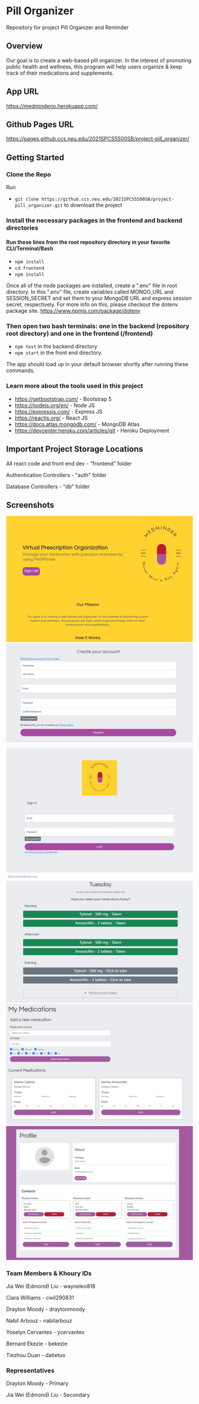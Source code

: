 # Pill Organizer

Repository for project Pill Organizer and Reminder

## Overview

Our goal is to create a web-based pill organizer. In the interest of promoting public health and wellness, this program will help users organize & keep track of their medications and supplements.

## App URL

https://medminderio.herokuapp.com/

## Github Pages URL

https://pages.github.ccs.neu.edu/2021SPCS5500SB/project-pill_organizer/

## Getting Started

### Clone the Repo

Run

- `git clone https://github.ccs.neu.edu/2021SPCS5500SB/project-pill_organizer.git`
  to download the project

### Install the necessary packages in the frontend and backend directories

#### Run these lines from the root repository directory in your favorite CLI/Terminal/Bash

- `npm install`
- `cd frontend`
- `npm install`

Once all of the node packages are installed, create a ".env" file in root directory.
In this ".env" file, create variables called MONGO_URL and SESSION_SECRET and set them to your MongoDB URL and express session secret, respectively.
For more info on this, please checkout the dotenv package site. https://www.npmjs.com/package/dotenv

### Then open two bash terminals: one in the backend (repository root directory) and one in the frontend (/frontend)

- `npm test` in the backend directory
- `npm start` in the front end directory.

The app should load up in your default browser shortly after running these commands.

### Learn more about the tools used in this project

- https://getbootstrap.com/ - Bootstrap 5
- https://nodejs.org/en/ - Node JS
- https://expressjs.com/ - Express JS
- https://reactjs.org/ - React JS
- https://docs.atlas.mongodb.com/ - MongoDB Atlas
- https://devcenter.heroku.com/articles/git - Heroku Deployment

## Important Project Storage Locations

All react code and front end dev - "frontend" folder

Authentication Controllers - "auth" folder

Database Controllers - "db" folder

## Screenshots

![Landing Page](/docs/assets/landing.JPG)
![Register Page](/docs/assets/Register.JPG)
![Login Page](/docs/assets/login.JPG)
![Pillbox Page](/docs/assets/pillbox.JPG)
![Medications Page](/docs/assets/medications.JPG)
![Profile Page](/docs/assets/profile.JPG)

### Team Members & Khoury IDs

Jia Wei (Edmond) Liu - wayneleo818

Ciara Williams - cwil290831

Drayton Moody - draytonmoody

Nabil Arbouz - nabilarbouz

Yoselyn Cervantes - ycervantes

Bernard Ekezie - bekezie

Tiezhou Duan - datietuo

### Representatives

Drayton Moody - Primary

Jia Wei (Edmond) Liu - Secondary
